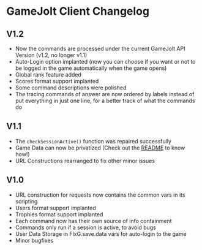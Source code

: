 # GameJolt Client Changelog

## V1.2
- Now the commands are processed under the current GameJolt API Version (v1.2, no longer v1.1)
- Auto-Login option implanted (now you can choose if you want or not to be logged in the game automatically when the game opens)
- Global rank feature added
- Scores format support implanted
- Some command descriptions were polished
- The tracing commands of answer are now ordered by labels instead of put everything in just one line, for a better track of what the commands do

## V1.1
- The `checkSessionActive()` function was repaired successfully
- Game Data can now be privatized (Check out the [README](README.md) to know how!)
- URL Constructions rearranged to fix other minor issues

## V1.0
- URL construction for requests now contains the common vars in its scripting
- Users format support implanted
- Trophies format support implanted
- Each command now has their own source of info containment
- Commands only run if a session is active, to avoid bugs
- User Data Storage in FlxG.save.data vars for auto-login to the game
- Minor bugfixes
